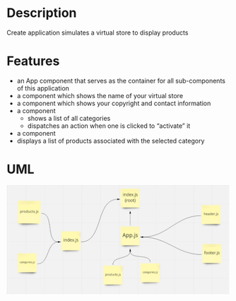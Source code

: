 # Description

Create application simulates a virtual store to display products

# Features
- an App component that serves as the container for all sub-components of this application
- a component which shows the name of your virtual store
- a component which shows your copyright and contact information
- a component
  - shows a list of all categories
  - dispatches an action when one is clicked to “activate” it
- a component
- displays a list of products associated with the selected category

# UML
![](./public/UML.jpg)
